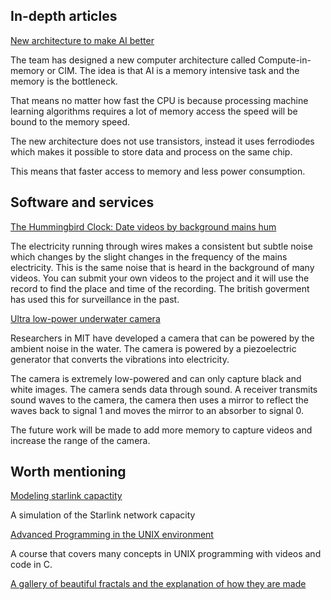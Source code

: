 ## In-depth articles

[New architecture to make AI better](https://blog.seas.upenn.edu/rethinking-the-computer-chip-in-the-age-of-ai/)

The team has designed a new computer architecture called Compute-in-memory or CIM. The idea is that AI is a memory intensive task and the memory is the bottleneck.

That means no matter how fast the CPU is because processing machine learning algorithms requires a lot of memory access the speed will be bound to the memory speed.

The new architecture does not use transistors, instead it uses ferrodiodes which makes it possible to store data and process on the same chip.

This means that faster access to memory and less power consumption.

## Software and services

[The Hummingbird Clock: Date videos by background mains hum](git@github.com:aminmarashi/rubberduck.git)

The electricity running through wires makes a consistent but subtle noise which changes by the slight changes in the frequency of the mains electricity. This is the same noise that is heard in the background of many videos. You can submit your own videos to the project and it will use the record to find the place and time of the recording. The british goverment has used this for surveillance in the past.

[Ultra low-power underwater camera](https://news.mit.edu/2022/battery-free-wireless-underwater-camera-0926)

Researchers in MIT have developed a camera that can be powered by the ambient noise in the water. The camera is powered by a piezoelectric generator that converts the vibrations into electricity.

The camera is extremely low-powered and can only capture black and white images. The camera sends data through sound. A receiver transmits sound waves to the camera, the camera then uses a mirror to reflect the waves back to signal 1 and moves the mirror to an absorber to signal 0.

The future work will be made to add more memory to capture videos and increase the range of the camera.


## Worth mentioning

[Modeling starlink capactity](https://mikepuchol.com/modeling-starlink-capacity-843b2387f501)

A simulation of the Starlink network capacity

[Advanced Programming in the UNIX environment](https://stevens.netmeister.org/631/)

A course that covers many concepts in UNIX programming with videos and code in C.

[A gallery of beautiful fractals and the explanation of how they are made](https://www.fractal.garden/)
